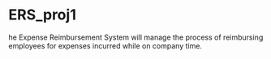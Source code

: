 # ERS_proj1
he Expense Reimbursement System will manage the process of reimbursing employees for expenses incurred while on company time. 
